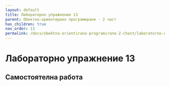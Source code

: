 ```yaml
---
layout: default
title: Лабораторно упражнение 13
parent: Обектно-ориентирано програмиране - 2 част
has_children: true
nav_order: 13
permalink: /docs/obektno-orientirano-programirane-2-chast/laboratorno-uprazhnenie-13
---
```


# Лабораторно упражнение 13

## Самостоятелна работа
